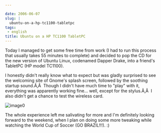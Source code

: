 ```yaml
---

date: 2006-06-07
slug: |
  ubuntu-on-a-hp-tc1100-tabletpc
tags:
 - english
title: Ubuntu on a HP TC1100 TabletPC
---
```


Today I managed to get some free time from work (I had to run this
process that usually takes 55 minutes to complete) and decided to pop
the CD for the new version of Ubuntu Linux, codenamed Dapper Drake, into
a friend's TabletPC (HP model TC1100).

I honestly didn't really know what to expect but was gladly surprised to
see the welcoming site of Gnome's splash screen, followed by the
soothing startup sound.Ã‚Â  Though I didn't have much time to "play"
with it, everything was apparently working fine... well, except for the
stylus.Ã‚Â  I also didn't get a chance to test the wireless card.

![image0](http://static.flickr.com/48/162539529_dadf5c3ad3.jpg)

The whole experience left me salivating for more and I'm definitely
looking forward to the weekend, when I plan on doing some more tweaking
while watching the World Cup of Soccer (GO BRAZIL!!!). :)

